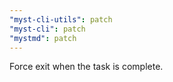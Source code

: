 ```yaml
---
"myst-cli-utils": patch
"myst-cli": patch
"mystmd": patch
---
```


Force exit when the task is complete.
